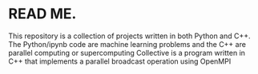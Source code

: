 # READ ME. 

This repository is a collection of projects written in both Python and C++.
The Python/ipynb code are machine learning problems and the C++ are parallel computing or supercomputing 
Collective is a program written in C++ that implements a parallel broadcast operation using OpenMPI

